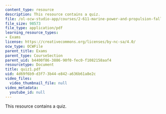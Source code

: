 ```yaml
---
content_type: resource
description: This resource contains a quiz.
file: /ol-ocw-studio-app/courses/2-611-marine-power-and-propulsion-fall-2006/4d69f6b9d3f73b44e842a636b61a8e2c_quiz1.pdf
file_size: 98573
file_type: application/pdf
learning_resource_types:
- Exams
license: https://creativecommons.org/licenses/by-nc-sa/4.0/
ocw_type: OCWFile
parent_title: Exams
parent_type: CourseSection
parent_uid: b4400f86-3886-90f0-fec0-f1082158aaf4
resourcetype: Document
title: quiz1.pdf
uid: 4d69f6b9-d3f7-3b44-e842-a636b61a8e2c
video_files:
  video_thumbnail_file: null
video_metadata:
  youtube_id: null
---
```

This resource contains a quiz.